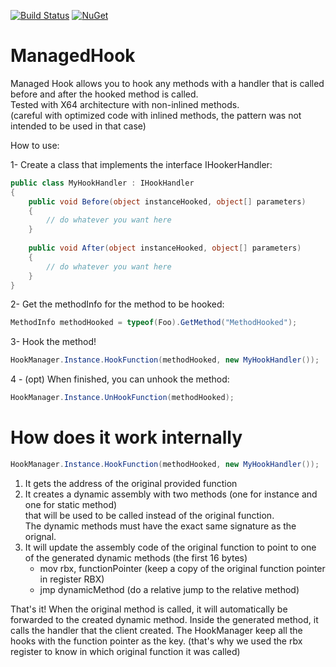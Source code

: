 [![Build Status](https://travis-ci.com/simontardif/managedhook.svg?branch=master)](https://travis-ci.com/simontardif/managedhook)
[![NuGet](https://img.shields.io/nuget/v/ManagedHook.svg)](https://www.nuget.org/packages/ManagedHook)
# ManagedHook
Managed Hook allows you to hook any methods with a handler that is called before and after the hooked method is called. <br>
Tested with X64 architecture with non-inlined methods. <br>
(careful with optimized code with inlined methods, the pattern was not intended to be used in that case) <br>

How to use:

1- Create a class that implements the interface IHookerHandler:

```cs
public class MyHookHandler : IHookHandler
{
    public void Before(object instanceHooked, object[] parameters)
    {
        // do whatever you want here
    }
    
    public void After(object instanceHooked, object[] parameters)
    {
        // do whatever you want here
    }
}
```

2- Get the methodInfo for the method to be hooked:
```cs
MethodInfo methodHooked = typeof(Foo).GetMethod("MethodHooked");
```

3- Hook the method!
```cs
HookManager.Instance.HookFunction(methodHooked, new MyHookHandler());
```

4 - (opt) When finished, you can unhook the method:
```cs
HookManager.Instance.UnHookFunction(methodHooked);
```


# How does it work internally

```cs
HookManager.Instance.HookFunction(methodHooked, new MyHookHandler());
```
1. It gets the address of the original provided function <br>
2. It creates a dynamic assembly with two methods (one for instance and one for static method) <br>
   that will be used to be called instead of the original function. <br>
   The dynamic methods must have the exact same signature as the orignal. <br>
3. It will update the assembly code of the original function to point to one of the generated dynamic methods (the first 16 bytes) <br>
   - mov rbx, functionPointer (keep a copy of the original function pointer in register RBX)
   - jmp dynamicMethod (do a relative jump to the relative method)
   
That's it!
When the original method is called, it will automatically be forwarded to the created dynamic method.
Inside the generated method, it calls the handler that the client created.
The HookManager keep all the hooks with the function pointer as the key. 
(that's why we used the rbx register to know in which original function it was called)
